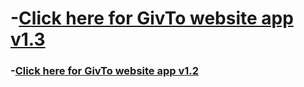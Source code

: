 # -[Click here for GivTo website app v1.3 ](https://givto2.netlify.com/) 

### -[Click here for GivTo website app v1.2 ](https://givto1.netlify.com/) 


